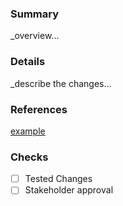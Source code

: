### Summary
_overview...

### Details
_describe the changes...

### References
[example](www.gooogle.com)

### Checks
- [ ] Tested Changes
- [ ] Stakeholder approval
